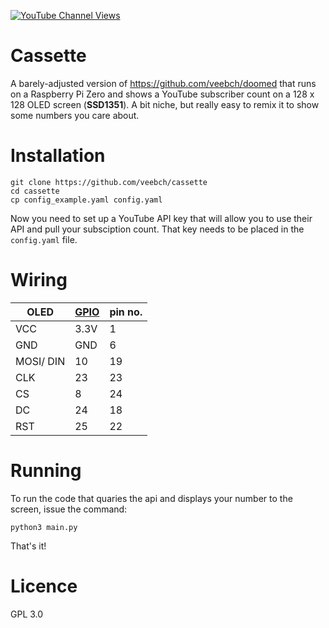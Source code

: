 
[![YouTube Channel Views](https://img.shields.io/youtube/channel/views/UCz5BOU9J9pB_O0B8-rDjCWQ?label=YouTube&style=social)](https://www.youtube.com/channel/UCz5BOU9J9pB_O0B8-rDjCWQ)

# Cassette

A barely-adjusted version of https://github.com/veebch/doomed that runs on a Raspberry Pi Zero and shows a YouTube subscriber count on a 128 x 128 OLED screen (**SSD1351**). A bit niche, but really easy to remix it to show some numbers you care about.

# Installation

  ```
  git clone https://github.com/veebch/cassette
  cd cassette
  cp config_example.yaml config.yaml
  ```
  
  Now you need to set up a YouTube API key that will allow you to use their API and pull your subsciption count. That key needs to be placed in the `config.yaml` file.
  
  # Wiring
| OLED  | [GPIO](https://gpiozero.readthedocs.io/en/stable/_images/pin_layout.svg) | pin no. |
|-----------|------|----|
| VCC | 3.3V | 1  |
| GND | GND | 6  |  
| MOSI/ DIN | 10 | 19 |
| CLK | 23 | 23 |
| CS  | 8 | 24 |
| DC | 24 | 18 |
| RST | 25 | 22 |

# Running

To run the code that quaries the api and displays your number to the screen, issue the command:
```
python3 main.py
```
That's it!

# Licence

GPL 3.0


